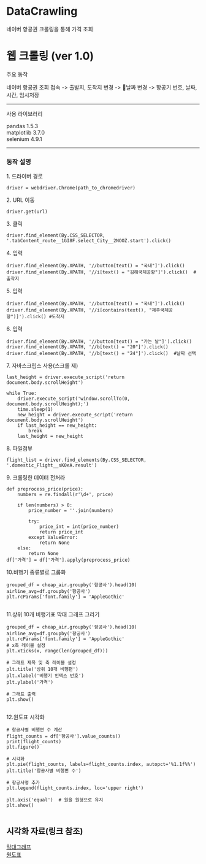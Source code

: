 # DataCrawling
네이버 항공권 크롤링을 통해 가격 조회
# 웹 크롤링 (ver 1.0)

<p>주요 동작</p>
<p>네이버 항공권 조회 접속 -> 출발지, 도착지 변경 -> 날짜 변경 -> 항공기 번호, 날짜, 시간, 임시저장</p>
<hr>
<p>사용 라이브러리</p>
<p>pandas 1.5.3<br>matplotlib 3.7.0<br>selenium  4.9.1</p>
<hr>
<h3><p>동작 설명</p></h3>
<p>1. 드라이버 경로</p>

```
driver = webdriver.Chrome(path_to_chromedriver)
```


<p>2. URL 이동</p>

```
driver.get(url)
```

<p>3. 클릭</p>

```
driver.find_element(By.CSS_SELECTOR, '.tabContent_route__1GI8F.select_City__2NOOZ.start').click()  
```

<p>4. 입력</p>

```
driver.find_element(By.XPATH, '//button[text() = "국내"]').click()
driver.find_element(By.XPATH, '//i[text() = "김해국제공항"]').click()  # 출착지
```

<p>5. 입력 </p>

```
driver.find_element(By.XPATH, '//button[text() = "국내"]').click()
driver.find_element(By.XPATH, '//i[contains(text(), "제주국제공항")]').click() #도착지
```
<p>6. 입력 </p>

```
driver.find_element(By.XPATH, '//button[text() = "가는 날"]').click()
driver.find_element(By.XPATH, '//b[text() = "20"]').click()
driver.find_element(By.XPATH, '//b[text() = "24"]').click()  #날짜 선택

```

<p>7. 자바스크립스 사용(스크롤 제)</p>

```
last_height = driver.execute_script('return document.body.scrollHeight')

while True:
    driver.execute_script('window.scrollTo(0, document.body.scrollHeight);')
    time.sleep(1)
    new_height = driver.execute_script('return document.body.scrollHeight')
    if last_height == new_height:
        break
    last_height = new_height
```


<p>8. 파일첨부</p>

```
flight_list = driver.find_elements(By.CSS_SELECTOR, '.domestic_Flight__sK0eA.result')
```
<p>9. 크롤링한 데이터 전처라</p>

```
def preprocess_price(price):
    numbers = re.findall(r'\d+', price)
    
    if len(numbers) > 0:
        price_number = ''.join(numbers)
        
        try:
            price_int = int(price_number)
            return price_int
        except ValueError:
            return None
    else:
        return None
df['가격'] = df['가격'].apply(preprocess_price)
```
<p>10.비행기 종류별로 그룹화</p>

```
grouped_df = cheap_air.groupby('항공사').head(10)
airline_avg=df.groupby('항공사')
plt.rcParams['font.family'] = 'AppleGothic'


```
<p>11.상위 10개 비행기표 막대 그래프 그리기</p>

```
grouped_df = cheap_air.groupby('항공사').head(10)
airline_avg=df.groupby('항공사')
plt.rcParams['font.family'] = 'AppleGothic'
# x축 레이블 설정
plt.xticks(x, range(len(grouped_df)))

# 그래프 제목 및 축 레이블 설정
plt.title('상위 10개 비행편')
plt.xlabel('비행기 인덱스 번호')
plt.ylabel('가격')

# 그래프 출력
plt.show()


```
<p>12.원도표 시각화</p>

```
# 항공사별 비행편 수 계산
flight_counts = df['항공사'].value_counts()
print(flight_counts)
plt.figure()

# 시각화
plt.pie(flight_counts, labels=flight_counts.index, autopct='%1.1f%%')
plt.title('항공사별 비행편 수')

# 항공사명 추가
plt.legend(flight_counts.index, loc='upper right')

plt.axis('equal')  # 원을 원형으로 유지
plt.show()


```
<h2>시각화 자료(링크 참조)</h2>

[막대그래프](https://github.com/LminWoo99/DataCrawling/blob/main/그래프.png)
<br>
[원도표](https://github.com/LminWoo99/DataCrawling/blob/main/원도표.png)
 
